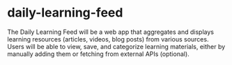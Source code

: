 # daily-learning-feed
The Daily Learning Feed will be a web app that aggregates and displays learning resources (articles, videos, blog posts) from various sources. Users will be able to view, save, and categorize learning materials, either by manually adding them or fetching from external APIs (optional).
